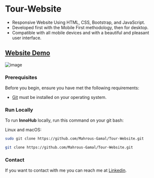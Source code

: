 # Tour-Website

- Responsive Website Using HTML, CSS, Bootstrap, and JavaScript.
- Developed first with the Mobile First methodology, then for desktop.
- Compatible with all mobile devices and with a beautiful and pleasant user interface.

## [Website Demo](https://mahrous-gamal.github.io/Tour-Website/)

![image](https://github.com/Mahrous-Gamal/Tour-Website/assets/105131896/9c3a29be-e9c5-4c2b-ae2b-a329ac08faf0)



### Prerequisites

Before you begin, ensure you have met the following requirements:

* [Git](https://git-scm.com/downloads "Download Git") must be installed on your operating system.

### Run Locally

To run **InnoHub** locally, run this command on your git bash:

Linux and macOS:

```bash
sudo git clone https://github.com/Mahrous-Gamal/Tour-Website.git
```

```bash
git clone https://github.com/Mahrous-Gamal/Tour-Website.git
```

### Contact

If you want to contact with me you can reach me at [Linkedin](https://www.linkedin.com/in/mahrous-gamal-044693218/).

